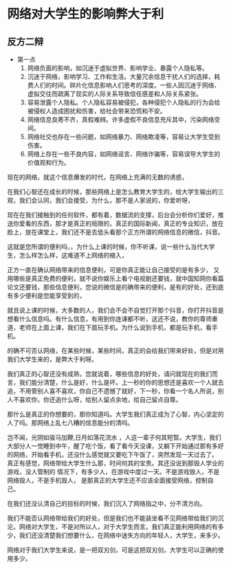 # 网络对大学生的影响弊大于利

## 反方二辩

- 第一点
  1. 网络负面的影响，如沉迷于虚拟世界、影响学业、暴露个人隐私等。
  2. 沉迷于网络，影响学习、工作和生活。大量冗余信息干扰人们的选择，耗费人们的时间。碎片化信息影响人们思考的深度。一些人因沉迷于网络、虚拟交往而疏离了现实的人际关系导致信任感差和人际关系紧张。
  3. 容易泄露个人隐私。个人隐私容易被侵犯，各种侵犯个人隐私的行为会给被侵权人造成困扰和伤害，给社会带来恐慌和不安。
  4. 网络信息良莠不齐，真假难辨。许多虚假不良信息充斥其中，污染网络空间。
  5. 网络社交也存在一些问题，如网络暴力、网络欺凌等，容易让大学生受到伤害。
  6. 网络上存在一些不良内容，如网络谣言、网络诈骗等，容易误导大学生的价值观和行为。



现在的网络，就这个信息爆发的时代，在网络上充满的无数的诱惑，

在我们心智还在成长的时候，那些网络上是怎么教育大学生的，给大学生输出的三观，我们会认同，我们会接受，为什么，那不是人家说的，你爱听呀，

现在在我们接触到的任何软件，都有着，数据流的支撑，后台会分析你们爱好，推送你爱看的东西，那才是真正的局限的，真正的国际新闻，真正的专业知识，放在脸上，放在课堂上，我们还不是去低头看那个正方所谓的网络信息的微信，抖音。

这就是您所谓的便利吗，，为什么上课的时候，你不听课，说一些什么当代大学生，怎么样怎么样，这难道不上网络的植入，

正方一直在确认网络带来的信息便利，可是你真正能让自己接受的是有多少， 又用哪些是真正免费的便利，就不说你娱乐上看个电视剧还要钱，就中国知网你看篇论文还要钱，那些信息便利，您说的微信是的确带来的便利，是有的好处，还到底有多少便利是您能享受到的，

就且说上课的时候，大多数的人，我们会不会不自觉打开那个抖音，你打开抖音是想看什么信息吗。有什么信息，有用到你连课都不听，这还不说，教你的尊师重道，老师在上面上课，我们在下面玩手机。为什么说到手机，都是玩手机，看手机。

的确不可否认网络，在某些时候，某些时间，真正的会给我们带来好处，但是对用我们大学生来的，是弊大于利呀。

我们真正的心智还没有成熟，您就说着，哪些信息的好处，请问就现在的我们而言，我们能分清楚，什么是好，什么是坏。上一秒的你的思想还是喜欢一个人就去追，不用管别人喜不喜欢，你自己不遗憾了就好，下一秒，你看一个名人所说，别人不喜欢你，你还追什么呀，给别人留点余地，给自己留点自尊。

那什么是真正的你想要的，那你知道吗。大学生我们真正成为了心智，内心坚定的人了吗。那网络上乱七八糟的信息能分的清吗。

 岂不闻，光阴如骏马加鞭,日月如落花流水  ，人这一辈子何其短暂。大学生，我们大部分人一觉睡到中午，醒了吃个饭，看了看今天没课，又躺下开始通过那有多好的网络，开始看手机，还没什么感觉就又要吃下午饭了，突然发现一天过去了。 真正有感觉，网络带给大学生什么那，时间何其的宝贵。其还没说到那毁人学业的游戏，没人管制的 情况下，有多少人，在游戏中度过一天。不是游戏毁人，不是网络毁人，不是手机毁人， 是那真正的大学生还不应该全面接受网络，控制自己。

在我们还没认清自己的目标的时候，我们沉入了网络指之中，分不清方向。

我们不能否认网络带给我们的好处，但是我们也不能装坐看不见网络带给我们的沉沦。网络对大学生，不是对所以人，对于大学生而言。我们真正能利用网络的有多少，我们还没清楚我们想要什么，在网络中迷失方向的年轻人，大学生，来多少。

网络对于我们大学生来说，是一把双刃剑，可是这把双刃剑，大学生可以正确的使用多少。





